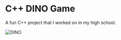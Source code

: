 # C++ DINO Game
A fun C++ project that I worked on in my high school.


![DINO](https://github.com/MysEcho/C-DINO-Game/assets/135346641/486716cc-06ec-4937-9ce6-4ca2df669c19)
